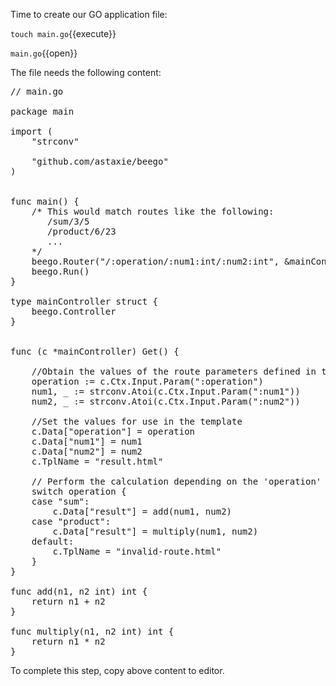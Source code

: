 Time to create our GO application file:

`touch main.go`{{execute}}

`main.go`{{open}}

The file needs the following content:

<pre class="file" data-filename="main.go" data-target="prepend">
// main.go

package main

import (
    "strconv"
    
    "github.com/astaxie/beego"
)


func main() {
    /* This would match routes like the following:
       /sum/3/5
       /product/6/23
       ...
    */
    beego.Router("/:operation/:num1:int/:num2:int", &mainController{})
    beego.Run()
}

type mainController struct {
    beego.Controller
}


func (c *mainController) Get() {

    //Obtain the values of the route parameters defined in the route above    
    operation := c.Ctx.Input.Param(":operation")
    num1, _ := strconv.Atoi(c.Ctx.Input.Param(":num1"))
    num2, _ := strconv.Atoi(c.Ctx.Input.Param(":num2"))

    //Set the values for use in the template
    c.Data["operation"] = operation
    c.Data["num1"] = num1
    c.Data["num2"] = num2
    c.TplName = "result.html"

    // Perform the calculation depending on the 'operation' route parameter
    switch operation {
    case "sum":
        c.Data["result"] = add(num1, num2)
    case "product":
        c.Data["result"] = multiply(num1, num2)
    default:
        c.TplName = "invalid-route.html"
    }
}

func add(n1, n2 int) int {
    return n1 + n2
}

func multiply(n1, n2 int) int {
    return n1 * n2
}
</pre>


To complete this step, copy above content to editor.
